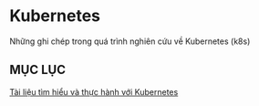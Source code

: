 # Kubernetes
Những ghi chép trong quá trình nghiên cứu về Kubernetes (k8s)

## MỤC LỤC

[Tài liệu tìm hiểu và thực hành với Kubernetes](./docs/k8s-5m/)
